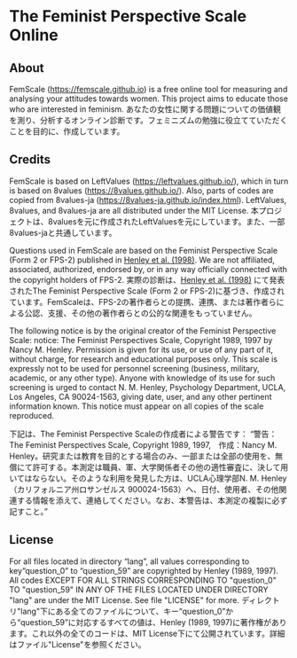 # The Feminist Perspective Scale Online 


## About
FemScale (https://femscale.github.io) is a free online tool for measuring and analysing your attitudes towards women. This project aims to educate those who are interested in feminism.
あなたの女性に関する問題についての価値観を測り、分析するオンライン診断です。フェミニズムの勉強に役立てていただくことを目的に、作成しています。

## Credits
FemScale is based on LeftValues (https://leftvalues.github.io/), which in turn is based on 8values (https://8values.github.io/). Also, parts of codes are copied from 8values-ja (https://8values-ja.github.io/index.html). LeftValues, 8values, and 8values-ja are all distributed under the MIT License. 
本プロジェクトは、8valuesを元に作成されたLeftValuesを元にしています。また、一部8values-jaと共通しています。

Questions used in FemScale are based on the Feminist Perspective Scale (Form 2 or FPS-2) published in [Henley et al. (1998)](https://doi.org/10.1111/j.1471-6402.1998.tb00158.x). We are not affiliated, associated, authorized, endorsed by, or in any way officially connected with the copyright holders of FPS-2. 
実際の診断は、[Henley et al. (1998)](https://doi.org/10.1111/j.1471-6402.1998.tb00158.x) にて発表されたThe Feminist Perspective Scale (Form 2 or FPS-2)に基づき、作成されています。FemScaleは、FPS-2の著作者らとの提携、連携、または著作者らによる公認、支援、その他の著作者らとの公的な関連をもっていません。

The following notice is by the original creator of the Feminist Perspective Scale:
notice: The Feminist Perspectives Scale, Copyright 1989, 1997 by Nancy M. Henley. Permission is given for its use, or use of any part of it, without charge, for research and educational purposes only. This scale is expressly not to be used for personnel screening (business, military, academic, or any other type). Anyone with knowledge of its use for such screening is urged to contact N. M. Henley, Psychology Department, UCLA, Los Angeles, CA 90024-1563, giving date, user, and any other pertinent information known. This notice must appear on all copies of the scale reproduced.

下記は、The Feminist Perspective Scaleの作成者による警告です：
<q>警告：The Feminist Perspectives Scale, Copyright 1989, 1997,　作成：Nancy M. Henley。研究または教育を目的とする場合のみ、一部または全部の使用を、無償にて許可する。本測定は職員、軍、大学関係者その他の適性審査に、決して用いてはならない。そのような利用を発見した方は、UCLA心理学部N. M. Henley（カリフォルニア州ロサンゼルス 900024-1563）へ、日付、使用者、その他関連する情報を添えて、連絡してください。なお、本警告は、本測定の複製に必ず記すこと。</q>

## License
For all files located in directory “lang”, all values corresponding to key“question_0” to “question_59” are copyrighted by Henley (1989, 1997). All codes EXCEPT FOR ALL STRINGS CORRESPONDING TO "question_0" TO "question_59" IN ANY OF THE FILES LOCATED UNDER DIRECTORY "lang" are under the MIT License. See file "LICENSE" for more.
ディレクトリ"lang"下にある全てのファイルについて、キー“question_0”から“question_59”に対応するすべての値は、Henley (1989, 1997)に著作権があります。これ以外の全てのコードは、MIT License下にて公開されています。詳細はファイル"License"を参照ください。
